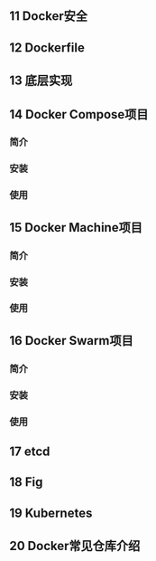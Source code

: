 ## 11 Docker安全
## 12 Dockerfile
## 13 底层实现
## 14 Docker Compose项目
### 简介
### 安装
### 使用
## 15 Docker Machine项目
### 简介
### 安装
### 使用
## 16 Docker Swarm项目
### 简介
### 安装
### 使用
## 17 etcd
## 18 Fig
## 19 Kubernetes
## 20 Docker常见仓库介绍


